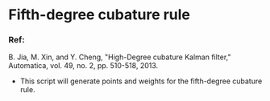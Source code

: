 # Fifth-degree cubature rule

### Ref:
   B. Jia, M. Xin, and Y. Cheng, "High-Degree cubature Kalman filter," Automatica, vol. 49, no. 2, pp. 510-518, 2013.

* This script will generate points and weights for the fifth-degree cubature rule. 